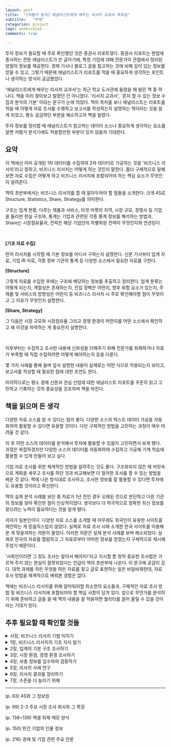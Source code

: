 ```yaml
---
layout: post
title:  "[저평가 분석] 애널리스트에게 배우는 리서치 교과서 독후감"
subtitle:   "부제"
categories: project
tags: undervalue
comments: true

---
```


투자 정보가 필요할 때 주로 확인했던 것은 증권사 리포트였다. 증권사 리포트는 현업에 종사하는 전문 애널리스트가 쓴 글이기에, 특정 기업에 대해 전문가의 관점에서 정리된 양질의 정보를 제공한다. 경제 기사나 블로그 글을 참고하는 것에 비해 깊이 있는 정보를 얻을 수 있고, 그렇기 때문에 애널리스트가 리포트를 적을 때 중요하게 생각하는 포인트나 생각하는 방식이 궁금했었다.

'애널리스트에게 배우는 리서치 교과서'는 최근 학교 도서관에 들렸을 때 빌린 책 중 하나다. 책을 미리 찾아보고 빌렸던 건 아니었다. '리서치 교과서', '혼자 할 수 있는 정보 수집과 분석의 기본' 이라는 문구가 눈에 띄었다. 책의 목차를 보니 애널리스트는 리포트를 적을 때 어떻게 자료 조사를 수행하고 보고서를 작성하는지 설명하는 책이라는 것을 알게 되었고, 평소 궁금하던 부분을 해소하고자 책을 빌렸다.

투자 정보를 정리할 때 애널리스트가 참고하는 데이터 소스나 중요하게 생각하는 요소를 알면 저평가 분석기에도 적용할만한 부분이 있지 않을까 기대한다.

## 요약

이 책에선 이미 공개된 1차 데이터를 수집하여 2차 데이터로 가공하는 것을 '비즈니스 리서치'라고 칭하고, 비즈니스 리서치는 어떻게 하는 것인지 말한다. 좀더 구체적으로 말해보면 자료 수집은 어떻게 하고 비즈니스 리서치에 포함되어야 하는 핵심 요소가 무엇인지 알려준다.

책의 초반부에서는 비즈니스 리서치를 할 때 알아두어야 할 점들을 소개한다. 크게 4S로 Structure, Statistics, Share, Strategy를 의미한다. 

구조는 업계 현황, 다루는 제품과 서비스, 타겟 마켓의 지역, 시장 규모, 경쟁사 등 기업을 둘러싼 현실 구조와, 통계는 기업과 관련된 각종 통계 정보를 해석하는 방법과, Share는 시장점유율과, 전략은 해당 기업만의 차별화된 전략이 무엇인지와 연관된다.

<br>

**[기초 자료 수집]**

먼저 리서치를 시작할 때 기본 정보를 어디서 구하는지 설명한다. 신문 기사부터 업계 자료, 기업 IR 자료, 각종 정부 기관의 통계 등 다양한 소스에서 필요한 자료를 구한다.

**[Structure]**

그렇게 자료를 수집한 후에는 구조에 해당하는 정보를 추출하고 정리한다. 업계 분류는 어떻게 되는지, 계절성은 존재하는지, 진입 장벽은 어떤지, 향후 위험 요소가 있는지, 주 제품 및 서비스의 방향성은 어떤지 등 비즈니스 리서치 시 주로 확인해야할 점이 무엇이고 그 이유가 무엇인지 설명한다.

**[Share, Strategy]**

그 다음은 시장 규모와 시장점유율 그리고 경쟁 환경이 어떤지를 어떤 소스에서 확인하고 왜 이것을 파악하는 게 중요한지 설명한다.

<br>

이후부터는 수집하고 조사한 내용에 신뢰성을 더해주기 위해 전문가를 취재하거나 자료가 부족할 때 직접 수집하려면 어떻게 해야하는지 등을 다룬다.

몇 가지 사례를 통해 들며 앞서 설명한 내용이 실제로는 어떤 식으로 적용되는지 보이고, 보고서를 작성할 때 필요한 점에 대한 조언도 한다.

마지막으로는 평소 경제 신문과 관심 산업에 대한 애널리스트 리포트를 꾸준히 읽고 고민하고 기록하는 것의 중요성을 강조하며 책을 마친다.

## 책을 읽으며 든 생각

다양한 자료 소스를 알 수 있다는 점이 좋다. 다양한 소스의 텍스트 데이터 가공을 자동화하여 활용할 수 있다면 유용할 것이다. 다만 구체적인 방법을 고민하는 과정이 매우 어려울 것 같다. 

이 후 어떤 소스의 데이터를 분석해서 투자에 활용할 수 있을지 고민하면서 보게 됐다. 과정은 복잡하겠지만 다양한 소스의 데이터를 자동화하여 수집하고 가공해 기계 학습에 활용할 수 있게 만들어 보고 싶다.

기업 자료 조사를 위한 체계적인 방법을 알려주는 것도 좋다. 구조화되지 않은 채 머릿속으로 계획을 세우고 조사를 하던 것과 비교해보면 더 철저한 조사를 할 수 있는 방법을 배운 것 같다. 책에 나온 방식대로 조사하고, 조사한 정보를 잘 활용할 수 있다면 투자에도 유용할 것이라고 확신한다.

책의 실제 분석 사례를 보던 중 자료가 1년 전인 경우 오래된 것으로 판단하고 다른 기관의 정보를 찾아 확인한 점이 인상적이었다. 생각보다 더 적극적으로 정확한 최신 정보를 찾으려는 노력이 필요하다는 것을 알게 됐다.

저자가 일본인이다. 다양한 자료 소스를 소개할 때 아무래도 외국인이 유용한 사이트를 제안하는 게 믿음직스럽지 않았다. 실제로 자료 조사 시에 소개한 한국 사이트를 이용해본 게 맞을까하는 의문이 들었다. 이러한 의문은 실제 분석 사례를 보며 해소되었다. 실제로 한국의 자료를 열람하고 그 자료로부터 어떠한 정보를 얻었는지 구체적으로 제시해주었기 때문이다.

'사회인이라면 그 정도 조사는 알아서 해야지!'라고 지시할 뿐 정작 중요한 조사법은 가르쳐 주지 않는 현실이 잘못되었다는 언급이 책의 초반부에 나온다. 이 문구에 공감이 갔다. 대학 과제를 하든 무엇을 하든 자료를 찾고 글로 표현하는 일은 비일비재한데, 자료 조사 방법을 체계적으로 배워본 경험은 없다.

책에는 비즈니스 리서치를 위해 알아둬야할 최소한의 요소들과, 구체적인 자료 조사 방법 및 비즈니스 리서치에 포함되어야 할 핵심 사항이 담겨 있다. 앞으로 무언가를 분석하기 위해 준비하고 글을 쓸 때 책의 내용을 잘 적용하면 퀄리티를 끌어 올릴 수 있을 것이라는 기대가 된다.

## 추후 필요할 때 확인할 것들

<details>
<summary>서장, 비즈니스 리서치 기법 익히기</summary>
<div markdown="1">

- 비즈니스 리서치란
    
    이미 공개된 1차 데이터를 수집하여 2차 데이터로 가공하는 것을 '비즈니스 리서치'로 부른다

    실무 시에는 종종 취재 활동을 통한 1차 데이터를 작성해야할 때도 있다.

- 기획서나 제안서를 작성하려면 비즈니스 리서치 기법이 필요하다
- 리서치의 목적과 비용, 시간의 한도를 명확히 하기
    1. 무엇을 리서치할까
    2. 리서치로 무엇을 해결할까
    3. 언제까지 리서치할까
    4. 어느 정도의 비용을 허용할까

- 가설을 세우고 결과물을 생각하기
- MECE를 활용하여 사안을 구조적으로 파악하는 습관 들이기

    MECE: 'Mutually Exclusive, Collectively Exhaustive'의 머리글자를 딴 말로 누락 없이 중복 없이라는 의미이다


</div>
</details>

<details>
<summary>1장, 비즈니스 리서치의 기초 지식 알기</summary>
<div markdown="1">

**비즈니스 리서치에서 알아 두어야 할 4S**

- 4S란?
    
    4S: Structure, Statistics, Share, Strategy

- Structure
    
    업계 구조를 가리킨다. 구체적인 조사 항목은 제품・서비스의 분류, 용도별・지역별 분류, 제품・서비스의 제조 및 판매 흐름, 규제 동향, 계절성 등

- Statistics

    업계의 시장 규모를 파악할 수 있는 통계가 있는지 없는지 확인

- Share

    시장 점유율에 대한 정보를 취득할 수 있는지 확인

- Strategy

    자사가 경쟁사(타사)와 비교하여 어떤 전략적인 특징이 있는지 확인

**경제 통계 읽는 법**

- 비교 기간의 명칭 차이 알기
- 월차 데이터로 동향 파악하기
- 4분기 데이터로 동향 파악하기
- 수치로 평균을 내어 동향 파악하기

**시장 규모 파악하기**

- 왜 시장 규모를 파악하는가
    1. 시장 규모를 파악하고 비교함으로써 사업의 성장성을 알 수 있다.
    2. 향후 자금 조달을 위해 융자를 받거나 상장할 수 있다. 그럴 때 신용 평가를 받거나 투자자의 투자를 독려하려면 회사의 상황을 설명할 자료가 필요하다.
    3. 시장 규모의 추이와 자사 사업 점유율의 추이를 대조함으로써 자사의 사업 상황을 분석할 수 있다.

- 3B(Billing, Booking, Backlog)로 시장 규모를 파악한다
    - BB 비율(Book-to-Bill Ratio): 수주액 / 출하액
    - 당기 말 수주 잔액: 전기 말 수주 잔액 + 당기 수주액 - 당기 출하액(매출액)

- 3B 이외의 지표
    
    3B로 시장 규모 파악이 어려운 경우 > 고객이 시장 규모를 공개하지 않는 업계
    1. 제품・서비스별로 단가가 크게 다르기 때문에
    2. 단가가 알려지면 고객이 가격 인하를 요구하기 때문에
    
    <br>

    - 생산액 (일부 제조업의 경우)
    - 대수 (로봇, 자동차, ...)
    - 톤수 (철강, 조선, ...)

**경영 전략론의 기본 알기**

- 환경 분석
    - 3C 분석
        - 시장(고객) 분석

            시장 규모와 시장의 성장성, 고객 욕구, 지역성, 정부 규제 등을 분석
        
        - 경쟁 분석

            경쟁자와 경쟁 환경을 분석. 경쟁자의 수와 진입 장벽, 경쟁 상대의 경영 전략, 경영 자원 등에 주목
        
        - 자사 분석

            자사의 경영 자원 분석. 자사 매출, 시장 점유율, 브랜드, 인적 자원 등에 주목
    
    - SWOT 분석
        - 외부 환경 분석
            
            시장 규모와 시장의 성장성, 고객 욕구, 지역성, 정부 등의 관점에서 분석

            기회와 위협을 정리한다
        
        - 내부 환경 분석

            자사와 경쟁하는 타사를 비교

            강점과 약점을 정리하고, 자사의 핵심 경쟁력을 찾아낸다.
    
    - 업계 구조 분석(5F 분석)
        - 신규 진입의 위협
        - 대체품, 대체 서비스의 위협
        - 매수자의 교섭력
        - 판매자의 교섭력
        - 업계 내 경쟁사

**재무 분석의 기본 알기**

- 수익성 분석
    - 자본 이익률
        1. 자기 자본 이익률
        2. 총자본 사업 이익률
    - 매출 이익률
        1. 매출 총이익률
        2. 매출 영업 이익률
        3. 매출 경상 이익률
        4. 매출 당기 순이익률
        5. 매출 원가율
        6. 판관비율

- 안전성 분석
    - 단기 안전성 분석
        1. 유동 비율
        2. 당좌 비율
    - 장기 안전성 분석
        1. 고정 비율
        2. 고정 장기 적합률
    - 자본 조달 구조 분석
        1. 자기 자본 비율
        2. 부채 비율

- 효율성 분석
    1. 총자산 회전율
    2. 매출 채권 회전율
    3. 재고 자산 회전율
    4. 유형 고정 자산 회전율
    5. 매입 채무 회전율

</div>
</details>

<details>
<summary>2장, 업계의 기본 구조 조사하기</summary>
<div markdown="1">

**초기 조사에 필요한 정보**

- 시판 서적으로 정보를 수집하는 요령
    1. 업계 지도를 항상 가까이 두자
        
        ⌜연도별 업계 지도⌟ (한국비즈니스정보 혹은 이데일리 편집보도국)
    
    2. 제품과 서비스 구조를 해설한 책들

        ⌜OOOO년 OOOO 산업⌟, ⌜OOOO 산업분석보고서⌟, ⌜OOOO 시장보고서⌟

- 신문 정보를 수집하기
    1. 한국언론진흥재단의 디지털도서관 뉴스 검색 서비스
    2. 종합 일간지 경제 파트
    3. 경제 전문지

- ⌜전국산업별시장통계연감⌟을 확인하기
- 민간 조사 보고서를 찾아본다
    1. 민간 분야 국내 시장 정보는 다소 취약
    2. 해외 정보는 외국계 회사에서

- 공공 조사 보고서를 찾아본다

- 어디서 초기 조사를 할까
    1. 첫 단서는 인터넷에서
    2. 국립중앙도서관
    3. 논문, 보고서, 정기간행물이 풍부한 국회도서관
    4. 외국 시장 관련 자료

        KOTRA 무역자료실, 한국무역협회 도서관
    5. 전자도서관 활용

**업계 분류법 알기**

1. 거래처별
2. 지역별
3. 제품・서비스별

- 용도별 분류

    거래처가 주로 어떤 곳인지 알면 자사의 사업에 어떤 업계가 가장 큰 영향을 미치는지 알 수 있다
- 지역별 분류
    
    어느 지역의 수요 변동의 영향을 가장 많이 받는지
- 제품・서비스별
    
    무엇이 가장 강력한 수입원인지 확인
    
**계절성의 유무 파악하기**

- 연말에 수요가 늘어나는 패턴
- 회계연도 말에 수요가 늘어나는 패턴
- 여름에 수요가 늘어나는 패턴
- 기타 시기에 계절성을 띠는 패턴
- 계절성을 확인하는 방법
    1. 월차 데이터 정리하기
    2. 전년동월비 구하기 (혹은 전년동기비)
- 계절성을 응용한다
- 중장기 사이클로 움직이는 패턴

**규제 동향 확인하기**

- 국가별로 다른 규제가 진입 장벽이 되는 경우
- 규제가 우위성을 낳는 경우
- 규제가 막바지 수요를 낳는 경우

**업계의 위험 요소 고려하기**

- 원재료 가격
- 외환
- 제품 가격
- 간접적인 변동 요소

**제품 기술과 서비스의 향후 방향성을 파악하기**

- 업계 재편의 방향성
- 시장 확대의 방향성

</div>
</details>

<details>
<summary>3장, 시장 환경, 경쟁 환경 조사하기</summary>
<div markdown="1">

**경제 통계 조사하기**
- 주요 정부 통계
    1. 국가 경제 통계의 종류
        
        1차 통계: 구조 통계, 동태 통계, 기업 통계

        2차 통계: 1차 통계를 가공한 통계

    2. 중요한 경제 통계

        [KOSIS 국가통계포털](https://kosis.kr)

    3. 기타 기관의 통계

- 업계의 통계
    - 업계 단체의 통계
    - 업계 단체의 통계를 사용할 때 유의점
        1. 통계를 사용하기 전에 미리 허락을 받아야 하는 경우가 있다
        2. 업계 통계라 할지라도 실제 시장 규모를 완전히 반영하지는 못한다

- 사업 회사의 IR 정보

- 시장 규모 추계
    - 완성품의 시장 규모로 추계한다
    - 유사 시장의 시장 규모로 추계한다
    - 주요 기업의 재무 데이터로 추계한다

- 업계에 관련된 통계 정보
    1. 환율
    2. 주택 착공 건수
    3. 완성품 생산 대수

**시장 점유율 조사하기**

- 시장 점유율 정보 구하는 법
    1. ⌜OOOO업계지도⌟를 참고(한국비즈니스정보, 이데일리 편집보도국, 한국산업총람)
    2. 경제신문 웹사이트에서 검색
    3. 인터넷 검색
    4. 증권사 리서치센터의 자료 활용
    5. 업계 점유율 조사 회사의 정보를 입수
    6. ⌜MARKET SHARE REPORTER⌟의 정보를 입수
    7. 사업 회사의 IR 정보를 입수

- 시장 점유율을 전혀 구할 수 없는 경우
    1. 사업 회사의 홍보, IR 담당에게 문의
    2. 직접 추계

**경쟁 환경 조사하기**
- 기업 정보를 조사하는 법
    
    ⌜OOOO업계지도⌟, 한국산업총람, ⌜한국 1000대 기업 상세자료집(한국콘텐츠미디어)⌟, 상장 코스닥 기업분석(매경이코노미), 다트, 유가 증권 보고서, 경제 전문 매체의 신문과 잡지 기사, 애널리스트 리포트

- 비상장 기업의 기업 정보를 조사하는 법
    1. 신용조사회사의 기업 정보(나이스평가정보, 한국기업데이터)
    2. 한국콘텐츠미디어

- 주요 회사들의 차이점을 찾는 법
    1. 거래처별
    2. 지역별
    3. 제품∙서비스별

    조사 대상 업계에 속한 주요 기업의 IR 자료를 모은다.

    조사 대상 업계에 속한 주요 기업의 실적 데이터를 모은다.

- 재무 데이터에서 차이점을 찾는 법
    1. 반드시 파악해야 할 항목
        1. 업계의 시장 성장률
        2. 매출 성장률
        3. 영업 이익률
        4. 영업 이익 성장률
        5. 자기 자본 이익률
        6. 부채 비율
    
        최소한 5년분의 데이터를 확보하자

    2. 재무 분석 사례

- 수치 정보에서 간과하기 쉬운 것들
    
    제품, 서비스의 차이로 경쟁 환경이 달라진 경우
    
    1. 수집한 신문 기사 정보를 재확인
    2. 주요 기업의 홈페이지 재확인

</div>
</details>

<details>
<summary>4장, 보충 정보를 입수하여 검증하기</summary>
<div markdown="1">

**취재 활동으로 조사 뒷받침하기**
    
    공개 정보로 부족한 부분을 보충, 검증하는 과정

- 전문가를 취재한다
    
    전문가 취재의 효과
    
    1. 초기 단계에서 업계의 전체상을 파악할 수 있다.
    2. 결과물의 설득력을 높일 수 있다.

    전문가를 취재할 때 확인해야 할 사항

    1. 업계 구조
    2. 주요 기업
    3. 시장 점유율
    4. 최근 동향
    5. 보도 정보의 진위

- 업계 단체를 취재한다
- 사업 회사를 취재한다.
    
    홍보, IR 담당자에게 자사의 사업 내용에 대한 기본 정보 요청

**취재할 때의 마음가짐**
- 사전 준비를 철저히 한다
    
    초기 조사보다 더 구체적인 질문을 준비

    비상장 기업 취재 시 최소 5년분 이상의 결산서나 세무신고서를 요청

- 질문 목록을 만든다
- 가설을 갖고 취재한다
    
    가설을 세울 항목
    1. 회사의 장점(경쟁 우위의 원천)은 무엇인가
    2. 주요 거래처는 어떤 업계인가(업계 구조)
    3. 어떤 진입 장벽이 있는가(업계 구조)
    4. 이 회사에는 어떤 성장 스토리가 있는가(사업 성장의 방향성)
    5. 기술과 서비스를 향후 어떤 방향으로 발전시킬 것인가

- 취재의 주도권을 쥔다
    
    답변이 흐름과 벗어난다면 질문자가 궤도를 수정해야 한다

- 큰 틀에서 세부적인 이야기로 서서히 바꾼다
- 의문점은 그 자리에서 해결한다
    
    주저하지 말고 솔직하게 질문(단, 사전 조사를 철저히 했는데도 모르겠는것만)

**취재 메모 작성하는 법**
- 엑셀로 메모하기
- 취재 항목이 미리 정해져 있을 경우
- 녹취는 확실성을 높이는 수단

**소비자 면접(질적 조사)**
- 소비자 면접으로 가설 구축의 힌트를 얻는다
  
    심층 면접, 그룹 면접
- 면접 시나리오를 준비한다
- 면접은 2회 이상 실시한다

**인터넷 조사(양적 조사)**
- 인터넷 조사로 수치 근거를 확보한다
- 설계서를 준비한다

**현장 조사**
- 현장 조사로 인식의 격차를 없앤다
- 최대한 기록한다

    일부 제조업의 경우 실제 제품의 제조 공정을 보기만 해도 상황을 대략 짐작할 수 있다. 제조하는 물건이 크다면 리드타임이 길 것으로 예상할 수 있고, 생산 라인을 보면 대량 생산 제품인지, 소량 생산 제품인지 구분할 수 있다. 또 공장 인원의 움직임을 보면 현재 일이 바쁜 상태인지 업무량이 줄어든 상태인지 확인할 수 있다.

- 최대한 현장의 목소리를 듣는다

**인물 정보 조사**
- 관공서 소속은 정보 공개도가 높다
- 민간 기업 소속은 회사의 상장 여부에 따라 정보 공개도가 다르다
- 데이터베이스 활용하기

**행정 정보 취득**

    사업자의 인허가와 보조금, 위탁금 신청에 관해 조사할 일이 많다

- 행정 정보는 취득 과정이 까다롭다

    1. 행정 기관이 다양하며 일원적인 창구가 없다
    2. 입찰공고, 보조금, 지원금 공모 기간이 대개 2주 내외로 정보 게재 기간이 매우 짧다
- 보조금, 지원금, 공모 사업 정보를 입수한다([e나라도움](https://www.gosims.go.kr))

**전문 회사의 정보 활용**
- 전문 조사 서비스를 받는다

    1. 유저 베이스의 네이버 데이터랩
    2. 소비재 시장 조사 닐슨컴퍼니
    3. 기업정보 전문 회사
    4. S&P Global Market Intelligence의 Capital IQ
- 업계 시장 조사
    1. 어떤 조사 기법이 적당한가
    2. 조사할 업계를 전문 분야로 하는 회사는 어디인가
- 신용 조사는 신용 조사 회사에 맡긴다
- 행정 관련 정보 조사는 싱크탱크, 전문직에게 맡긴다

</div>
</details>

<details>
<summary>5장, 리서치 사례 연구</summary>
<div markdown="1">

**시장 규모 리서치 사례**
- 업계 단체를 통해 조사하는 케이스
    1. 인터넷 검색
    2. 책자 자료 확인
    3. 업계 전망 확인
    4. 보고

- 조사 보고서를 통해 조사하는 케이스
    1. 인터넷 검색
    2. 조사 보고서 확인
    3. 업계 전망 확인
    4. 보고

    조사 보고서가 오래된 것이라면 주요 기업의 IR 정보를 활용함으로써 정보를 보강할 수 있다.

- 사업 회사의 IR 정보를 통해 조사하는 케이스
    1. 인터넷 검색
    2. 사업 회사의 정보 확인
    3. 업계 전망 확인
    4. 보고

- 수요를 예측하는 법

    1. 과거의 성장률로 추계한다
    2. 시장 조사 회사의 수요 증가율 예측치를 활용한다
    3. 업계 단체의 수요 증가율 예측치를 활용한다
    4. 업계 주요 기업의 시장 전제를 활용한다
    5. 업계 주요 기업의 매출 예측치를 활용한다

- 바람직한 수요 예측법
    - 업계의 주요 기업이 시장 성장률 전제 또는 예측치를 정해 정기적으로 공개하는 것이 이상적

**기업 실적 리서치 사례: 회사 계획과의 비교**
- 회사 계획이란

    상장 기업이 공개하는 신년도 실적 예측을 말한다

    잘 모르는 업계를 조사할 때는 과거의 회사 계획과 실제 실적이 얼마나 차이가 났는지 확인해야 한다

- 회사 계획과 비교하여 분석하는 케이스
    1. 사업 회사의 IR 정보 확인
    2. 결산 단신의 결산 실적과 회사 계획의 격차 확인
    3. 보고

**기업 실적 리서치 사례: 경쟁사와의 비교**
- 경쟁사와 비교하여 분석하는 케이스
    1. 사업 회사의 IR 정보 확인
    2. 결산 단신의 재무 정보 분석
    3. 보고

**기업 실적 리서치 사례: 외환 영향 분석**
- 외환 영향 조사법
    
    1. 외환 감응도(영업 이익 기반)
    2. 최근 보고된 환율 실적
    3. 회사의 실적 계획
    4. 회사의 실적 계획에 반영된 환율 전제

    외환 감응도란 외화가 1엔만큼 변동했을 때 영업 이익에 얼마나 부정적인 효과를 미치는지 표시하는 지표다.

- 외환 정보로 무엇을 할 수 있을까
    환율 변동에 따른 실적 변화를 예상할 수 있다

</div>
</details>

<details>
<summary>6장, 리서치 결과를 정리하기</summary>
<div markdown="1">

**리서치의 성과를 높이기 위한 준비**
- 평소의 자세
    1. 정보 내용 요약
    2. 입수 시기
    3. 출처

    위의 기준으로 정보를 정리하는 습관이 필요하다

    1. 기업의 비즈니스 모델 개요
    2. 업계 동향

    위 정보들은 입수할 기회가 있을 때마다 정리해두길 추천한다

    엑셀로 정리하기를 권장

- 조사 대상 업계가 수시로 달라진다면
    
    경제신문 등을 읽을 때 업계 단위의 시장 점유율과 시장 규모 등 데이터가 게재될 때가 있다면 그 기사를 스크랩해두라

**문장 표현에 대한 유의점**
- 논점을 압축한다

    가장 전하고 싶은 논점을 생각하고 그 방향으로 논의를 이끌어 나가야 한다
- 정보를 전부 담으려 하지 않는다

    직접 수집한 자료가 100이라면 그 중 20만 담고 80은 질의응답용으로 남겨둬야 한다
- 난해한 용어는 피한다
- 중복 표현을 피한다
- 문장을 짧게 끝낸다
- 견해와 사실을 구분한다
- 용어를 통일한다
- 인용의 출처를 밝힌다
- 데이터의 출처를 통일한다
- 독자, 청자의 관심을 우선으로 둔다

**구성을 정리하는 법**
- 매체를 정한다
- 스토리를 정한다
    
    기업 분석 리서치에서는 일반적으로 다음 구조를 따른다.
    
    1. 업계 동향
    2. 실적 동향
    3. 향후 전망, 개선점

    4S, 즉 구조, 통계, 점유율, 전략의 순서대로 내용을 정리하는 것과 같다.

    틀을 미리 만들어두는게 이상적이기는 하나, 상황에 맞춰 가설을 수정하면서 유연하게 리서치를 진행하자

- 주요 주제 외의 내용은 별첨으로 구성한다
    
    대표 별첨용 자료 목록
    1. 보고서에 등장한 기업의 과거 실적 추이
    2. 보거서에 등장한 기업과 경쟁사, 유사 기업의 실적 추이 비교
    3. 보고서에 등장한 업계의 시장 규모 추이

**도표를 활용하는 법**
- 색상에 강약을 준다
    1. 항목에 색을 입힐 때는 진한 색과 연한 색을 번갈아 쓴다
    2. 색채의 조화에 신경 쓴다

- 도표는 단순하게 구성한다
- 한 항목에 도표 하나씩 연결한다
- 한 페이지에 2~5분 정도로 조절한다
- 슬라이드의 글자 수를 압축한다
- 장래 예측 부분은 다르게 표시한다
- 비교 분석 도표에서는 주요 항목을 진한 색과 굵은 선으로 강조한다

**보고서 형식으로 정리하는 법**
- 기업 조사 보고서의 경우
    1. 회사 개요: 주주 구성, 연혁, 조직 체계 등
    2. 외부 환경 분석: 시장 환경, 경쟁사 분석 등
    3. 내부 환경 분석: 사원 수, 근속 연수, 사업 구조 등
    4. 실적 추이: 수익성 분석, 효율성 분석, 안전성 분석 등

</div>
</details>

<details>
<summary>7장, 수준을 더 높이기 위해</summary>
<div markdown="1">

**뉴스 지속적으로 읽기**

- 하나의 업계를 지속적으로 관찰하기
    1. 경제 신문을 매일 체크한다
    2. 업계 신문으로 더 상세한 정보를 얻는다
    3. 적시 공개로 최신 정보를 확인한다

- 하나의 업계를 지속적으로 관찰하는 효과
    1. 업계를 보는 안목이 생긴다
    2. 특정 업계의 관점으로 다른 업계를 볼 수 있다
    3. 신문 기사를 보고 다음에 일어날 일을 예측할 수 있다
        
        기사 읽기에 익숙해졌다면 기사를 보고 다음에 어떤 일이 일어날지 연상하는 훈련을 해 보자.

- 경제 뉴스 애플리케이션으로 기사를 확인한다
    1. 경제신문의 모바일 뉴스
    2. 경제 기사 한꺼번에 보기
        '경제 신문 - 경제 뉴스 모아 보기' 앱 추천
    3. 기타 뉴스 애플리케이션

- 기사를 본 후 내용 요약 및 자신의 의견을 정리하고 기록하라

**애널리스트 리포트 지속적으로 읽기**

- 대기업을 관찰할 경우

    대형 증권사 리포트
- 중소기업을 관찰할 경우
    
    스몰캡팀 리포트, 애프엔가이드

**기타 기업 정보를 확인하기**

- 무료 기업 정보 웹사이트
    
    다트, [종소기업 현황 정보 시스템](https://sminfo.mss.go.kr)
- 책을 지속적으로 읽기
- 전시회 관람하기
- 세미나 참여하기
- 주변 둘러보기
- 횡적 연계 만들기
- 영어 실력 기르기

    1. 해외 시장에 관한 보도는 대체로 영어판이 가장 빠르다
    2. 세계의 시장 규모 등을 조사할 때는 영어로 된 자료가 많다
- MBA 기법 익히기

</div>
</details>

---

(p. 63) 4S와 그 정보원

(p. 69) 2-3 주요 시장 조사 회사와 그 특징

(p. 138~139) 액셀 취재 메모 양식

(p. 150) 민간 기업의 인물 정보

(p. 216) 경제 및 기업 관련 주요 언론